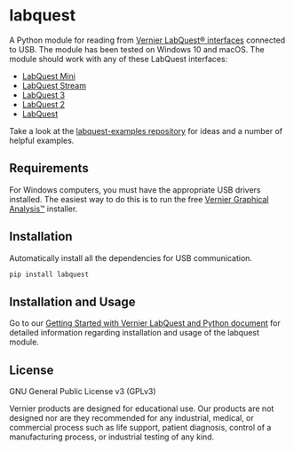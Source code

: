 # labquest

A Python module for reading from [Vernier LabQuest® interfaces](https://www.vernier.com/products/labquest/) connected to USB. The module has been tested on Windows 10 and macOS. The module should work with any of these LabQuest interfaces:
 * [LabQuest Mini](https://www.vernier.com/product/labquest-mini/)
 * [LabQuest Stream](https://www.vernier.com/product/labquest-stream/)
 * [LabQuest 3](https://www.vernier.com/product/labquest-3/)
 * [LabQuest 2](https://www.vernier.com/product/labquest-2/)
 * [LabQuest](https://www.vernier.com/downloads/original-labquest-updates/)

Take a look at the [labquest-examples repository](https://github.com/VernierST/labquest-examples/tree/main/python) for ideas and a number of helpful examples.

## Requirements

For Windows computers, you must have the appropriate USB drivers installed. The easiest way to do this is to run the free [Vernier Graphical Analysis™](https://www.vernier.com/products/graphical-analysis/free/) installer.

## Installation

Automatically install all the dependencies for USB communication.
```bash
pip install labquest
```

## Installation and Usage

Go to our [Getting Started with Vernier LabQuest and Python document](https://github.com/VernierST/labquest-examples/blob/main/python/readme.md) for detailed information regarding installation and usage of the labquest module.

## License

GNU General Public License v3 (GPLv3)

Vernier products are designed for educational use. Our products are not designed nor are they recommended for any industrial, medical, or commercial process such as life support, patient diagnosis, control of a manufacturing process, or industrial testing of any kind.